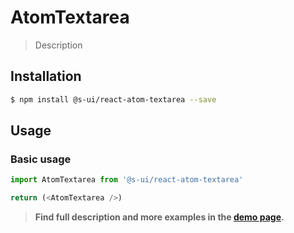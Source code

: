 # AtomTextarea

> Description

<!-- ![](./assets/preview.png) -->

## Installation

```sh
$ npm install @s-ui/react-atom-textarea --save
```

## Usage

### Basic usage
```js
import AtomTextarea from '@s-ui/react-atom-textarea'

return (<AtomTextarea />)
```


> **Find full description and more examples in the [demo page](#).**